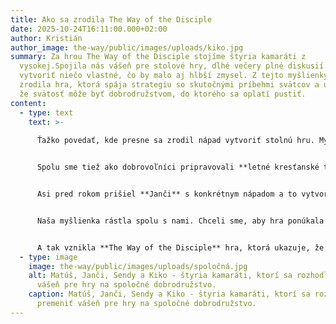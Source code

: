 ```yaml
---
title: Ako sa zrodila The Way of the Disciple
date: 2025-10-24T16:11:00.000+02:00
author: Kristián
author_image: the-way/public/images/uploads/kiko.jpg
summary: Za hrou The Way of the Disciple stojíme štyria kamaráti z
  vysokej.Spojila nás vášeň pre stolové hry, dlhé večery plné diskusií a túžba
  vytvoriť niečo vlastné, čo by malo aj hlbší zmysel. Z tejto myšlienky sa
  zrodila hra, ktorá spája strategiu so skutočnými príbehmi svätcov a ukazuje,
  že svätosť môže byť dobrodružstvom, do ktorého sa oplatí pustiť.
content:
  - type: text
    text: >-
      
      Ťažko povedať, kde presne sa zrodil nápad vytvoriť stolnú hru. Myslím, že každý fanúšik hier má niekde vzadu myšlienku na vlastnú hru, ktorú by raz chcel priniesť na svet. Za hrou **The Way of the Disciple** stojíme pôvodne štyria kamaráti z vysokej školy. **Janči, Kiko, Matúš a Sendy**. A treba uznať, že všetci sme občas až trochu *príliš* veľkí fanúšikovia stolných hier. Počas spoločných večerov vo Vive v Ihrisku sme často diskutovali o hrách. Čo funguje, čo nie, ako by sa dala mechanika vylepšiť alebo ako dosiahnuť lepšiu rovnováhu medzi zábavou a výzvou.


      Spolu sme tiež ako dobrovoľníci pripravovali **letné kresťanské tábory**, kde sa človek učí prenášať teóriu do praxe. Práve tam sme si uvedomili, aké náročné, no krásne je vytvoriť niečo, čo je zároveň zábavné, hodnotné a s jasným posolstvom. Tieto skúsenosti v nás prehĺbili túžbu vytvoriť hru, ktorá by nielen bavila, ale aj inšpirovala.


      Asi pred rokom prišiel **Janči** s konkrétnym nápadom a to vytvoriť hru, ktorá by spojila našu vášeň pre stolové hry s hlbším zmyslom života, v duchu evanjelizácie. Bez váhania sme sa pridali a pustili do práce. Od začiatku sme uvažovali nad konceptom **zberateľskej kartovej hry (TCG)** s tematikou svätých. Spojenie, ktoré nám dávalo dokonalý zmysel. Sme fanúšikmi hier ako *Magic: The Gathering* či *Hearthstone*, no zároveň veríme, že práve svätci ponúkajú nekonečný zdroj inšpirácie, odvahy a poznania.\


      Naša myšlienka rástla spolu s nami. Chceli sme, aby hra ponúkala viac než len zábavu aby hráčov **inšpirovala, učila ich hodnotám.** Diskutovali sme o konceptoch, kreslili prvé návrhy kariet a spoznávali životy svätcov. Dostalo sa nám veľkej podpory od kamarátov s umeleckým nadaním, ktorí pomohli dať vizuálnu podobu našim predstavám. Postupne sme ladili a testovali pôvodný koncept hry. Niektoré zmeny boli väčšie, iné len drobné, ale veríme, že sa nám podarilo vybalansovať hru tým správnym, zábavným smerom.


      A tak vznikla **The Way of the Disciple** hra, ktorá ukazuje, že každý z nás môže kráčať cestou dobra a odvahy, a že aj malé, nadšením poháňané nápady sa môžu zmeniť na veľké dobrodružstvo.
  - type: image
    image: the-way/public/images/uploads/spoločná.jpg
    alt: Matúš, Janči, Sendy a Kiko - štyria kamaráti, ktorí sa rozhodli premeniť
      vášeň pre hry na spoločné dobrodružstvo.
    caption: Matúš, Janči, Sendy a Kiko - štyria kamaráti, ktorí sa rozhodli
      premeniť vášeň pre hry na spoločné dobrodružstvo.
---
```


